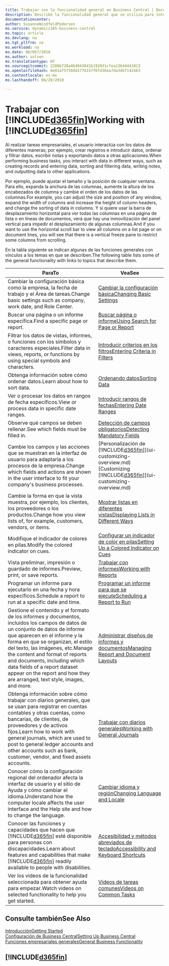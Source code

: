 ```yaml
---
title: Trabajar con la funcionalidad general en Business Central | Documentos de Microsoft
description: Describe la funcionalidad general que se utiliza para interactuar con los datos en Business Central, como introducir valores, ordenar datos y cambiar de vista.
documentationcenter: 
author: SusanneWindfeldPedersen
ms.service: dynamics365-business-central
ms.topic: article
ms.devlang: na
ms.tgt_pltfrm: na
ms.workload: na
ms.date: 06/057/2018
ms.author: solsen
ms.translationtype: HT
ms.sourcegitcommit: 2286b728a464943841b192031cfea13644441013
ms.openlocfilehash: 8e81af5f59da577d157f6fd36ea7da34bf142463
ms.contentlocale: es-mx
ms.lasthandoff: 06/28/2018

---
```

# <a name="working-with-included365finincludesd365finmdmd"></a><span data-ttu-id="c598f-103">Trabajar con [!INCLUDE[d365fin](includes/d365fin_md.md)]</span><span class="sxs-lookup"><span data-stu-id="c598f-103">Working with [!INCLUDE[d365fin](includes/d365fin_md.md)]</span></span>
<span data-ttu-id="c598f-104">Al realizar tareas empresariales, el usuario interactúa con los datos de diferentes maneras; por ejemplo, crear registros e introducir datos, ordenar y filtrar datos, escribir notas y exportando datos a otras aplicaciones.</span><span class="sxs-lookup"><span data-stu-id="c598f-104">When performing business tasks, you interact with data in different ways, such as creating records and entering data, sorting and filtering data, writing notes, and outputting data to other applications.</span></span>

<span data-ttu-id="c598f-105">Por ejemplo, puede ajustar el tamaño y la posición de cualquier ventana. Para ello, expanda la anchura de las columnas, aumente la altura de los encabezados de columna y cambie el orden de los datos de las columnas.</span><span class="sxs-lookup"><span data-stu-id="c598f-105">For example, you can adjust the size and position of any window, expand the width of columns and increase the height of column headers, and change the sorting of data in columns.</span></span> <span data-ttu-id="c598f-106">Y si quiere usar la barra de desplazamiento horizontal para ver todas las columnas en una página de lista o en líneas de documentos, verá que hay una inmovilización del panel vertical para impedir el desplazamiento de algunas columnas.</span><span class="sxs-lookup"><span data-stu-id="c598f-106">And if you want to use the horizontal scroll bar to view all columns on a list page or on document lines, you will see that there is a vertical freeze pane to restrict some columns from scrolling.</span></span>

<span data-ttu-id="c598f-107">En la tabla siguiente se indican algunas de las funciones generales con vínculos a los temas en que se describen.</span><span class="sxs-lookup"><span data-stu-id="c598f-107">The following table lists some of the general functionality with links to topics that describe them.</span></span>

| <span data-ttu-id="c598f-108">Para</span><span class="sxs-lookup"><span data-stu-id="c598f-108">To</span></span> | <span data-ttu-id="c598f-109">Vea</span><span class="sxs-lookup"><span data-stu-id="c598f-109">See</span></span> |
| --- | --- |
| <span data-ttu-id="c598f-110">Cambiar la configuración básica como la empresa, la fecha de trabajo y el Área de tareas.</span><span class="sxs-lookup"><span data-stu-id="c598f-110">Change basic settings such as company, work date, and Role Center.</span></span> |[<span data-ttu-id="c598f-111">Cambiar la configuración básica</span><span class="sxs-lookup"><span data-stu-id="c598f-111">Changing Basic Settings</span></span>](ui-change-basic-settings.md) |
| <span data-ttu-id="c598f-112">Buscar una página o un informe específica.</span><span class="sxs-lookup"><span data-stu-id="c598f-112">Find a specific page or report.</span></span> |[<span data-ttu-id="c598f-113">Buscar página o informe</span><span class="sxs-lookup"><span data-stu-id="c598f-113">Using Search for Page or Report</span></span>](ui-search.md) |
| <span data-ttu-id="c598f-114">Filtrar los datos de vistas, informes, o funciones con los símbolos y caracteres especiales.</span><span class="sxs-lookup"><span data-stu-id="c598f-114">Filter data in views, reports, or functions by using special symbols and characters.</span></span> |[<span data-ttu-id="c598f-115">Introducir criterios en los filtros</span><span class="sxs-lookup"><span data-stu-id="c598f-115">Entering Criteria in Filters</span></span>](ui-enter-criteria-filters.md) |
| <span data-ttu-id="c598f-116">Obtenga información sobre cómo ordenar datos.</span><span class="sxs-lookup"><span data-stu-id="c598f-116">Learn about how to sort data.</span></span> |[<span data-ttu-id="c598f-117">Ordenando datos</span><span class="sxs-lookup"><span data-stu-id="c598f-117">Sorting Data</span></span>](ui-sorting.md) |
| <span data-ttu-id="c598f-118">Ver o procesar los datos en rangos de fecha específicos.</span><span class="sxs-lookup"><span data-stu-id="c598f-118">View or process data in specific date ranges.</span></span> |[<span data-ttu-id="c598f-119">Introducir rangos de fechas</span><span class="sxs-lookup"><span data-stu-id="c598f-119">Entering Date Ranges</span></span>](ui-enter-date-ranges.md) |
| <span data-ttu-id="c598f-120">Observe qué campos se deben rellenar.</span><span class="sxs-lookup"><span data-stu-id="c598f-120">See which fields must be filled in.</span></span> |[<span data-ttu-id="c598f-121">Detección de campos obligatorios</span><span class="sxs-lookup"><span data-stu-id="c598f-121">Detecting Mandatory Fields</span></span>](ui-mandatory-fields.md) |
| <span data-ttu-id="c598f-122">Cambie los campos y las acciones que se muestran en la interfaz de usuario para adaptarla a los procesos de la empresa.</span><span class="sxs-lookup"><span data-stu-id="c598f-122">Change which fields and actions are shown in the user interface to fit your company's business processes.</span></span> |<span data-ttu-id="c598f-123">[Personalización de [!INCLUDE[d365fin](includes/d365fin_md.md)]](ui-customizing-overview.md)</span><span class="sxs-lookup"><span data-stu-id="c598f-123">[Customizing [!INCLUDE[d365fin](includes/d365fin_md.md)]](ui-customizing-overview.md)</span></span> |
| <span data-ttu-id="c598f-124">Cambie la forma en que la vista muestra, por ejemplo, los clientes, los proveedores o los productos.</span><span class="sxs-lookup"><span data-stu-id="c598f-124">Change how you view lists of, for example, customers, vendors, or items.</span></span> |[<span data-ttu-id="c598f-125">Mostrar listas en diferentes vistas</span><span class="sxs-lookup"><span data-stu-id="c598f-125">Displaying Lists in Different Ways</span></span>](across-display-lists-different-views.md) |
| <span data-ttu-id="c598f-126">Modifique el indicador de colores en pilas.</span><span class="sxs-lookup"><span data-stu-id="c598f-126">Modify the colored indicator on cues.</span></span> |[<span data-ttu-id="c598f-127">Configurar un indicador de color en pilas</span><span class="sxs-lookup"><span data-stu-id="c598f-127">Setting Up a Colored Indicator on Cues</span></span>](ui-how-setup-colored-indicator-cues.md) |
|<span data-ttu-id="c598f-128">Vista preliminar, impresión o guardado de informes.</span><span class="sxs-lookup"><span data-stu-id="c598f-128">Preview, print, or save reports.</span></span>|[<span data-ttu-id="c598f-129">Trabajar con informes</span><span class="sxs-lookup"><span data-stu-id="c598f-129">Working with Reports</span></span>](ui-work-report.md)|
| <span data-ttu-id="c598f-130">Programar un informe para ejecutarlo en una fecha y hora específicos.</span><span class="sxs-lookup"><span data-stu-id="c598f-130">Schedule a report to run at a specific date and time.</span></span> |[<span data-ttu-id="c598f-131">Programar un informe para que se ejecute</span><span class="sxs-lookup"><span data-stu-id="c598f-131">Scheduling a Report to Run</span></span>](ui-work-report.md#ScheduleReport) |
| <span data-ttu-id="c598f-132">Gestione el contenido y el formato de los informes y documentos, incluidos los campos de datos de un conjunto de datos de informe que aparecen en el informe y la forma en que se organizan, el estilo del texto, las imágenes, etc.</span><span class="sxs-lookup"><span data-stu-id="c598f-132">Manage the content and format of reports and documents, including which data fields of a report dataset appear on the report and how they are arranged, text style, images, and more.</span></span>|[<span data-ttu-id="c598f-133">Administrar diseños de informes y documentos</span><span class="sxs-lookup"><span data-stu-id="c598f-133">Managing Report and Document Layouts</span></span>](ui-manage-report-layouts.md) |
| <span data-ttu-id="c598f-134">Obtenga información sobre cómo trabajar con diarios generales, que se usan para registrar en cuentas contables y otras cuentas, como bancarias, de clientes, de proveedores y de activos fijos.</span><span class="sxs-lookup"><span data-stu-id="c598f-134">Learn how to work with general journals, which are used to post to general ledger accounts and other accounts such as bank, customer, vendor, and fixed assets accounts.</span></span> |[<span data-ttu-id="c598f-135">Trabajar con diarios generales</span><span class="sxs-lookup"><span data-stu-id="c598f-135">Working with General Journals</span></span>](ui-work-general-journals.md) |
|<span data-ttu-id="c598f-136">Conocer cómo la configuración regional del ordenador afecta la interfaz de usuario y el sitio de Ayuda y cómo cambiar el idioma.</span><span class="sxs-lookup"><span data-stu-id="c598f-136">Understand how the computer locale affects the user interface and the Help site and how to change the language.</span></span>|[<span data-ttu-id="c598f-137">Cambiar idioma y región</span><span class="sxs-lookup"><span data-stu-id="c598f-137">Changing Language and Locale</span></span>](about-locale-language.md)|
|<span data-ttu-id="c598f-138">Conocer las funciones y capacidades que hacen que [!INCLUDE[d365fin](includes/d365fin_md.md)] esté disponible para personas con discapacidades.</span><span class="sxs-lookup"><span data-stu-id="c598f-138">Learn about features and capabilities that make [!INCLUDE[d365fin](includes/d365fin_md.md)] readily available to people with disabilities.</span></span>|[<span data-ttu-id="c598f-139">Accesibilidad y métodos abreviados de teclado</span><span class="sxs-lookup"><span data-stu-id="c598f-139">Accessibility and Keyboard Shortcuts</span></span>](ui-accessibility.md)|
|<span data-ttu-id="c598f-140">Ver los videos de la funcionalidad seleccionada para obtener ayuda para empezar.</span><span class="sxs-lookup"><span data-stu-id="c598f-140">Watch videos on selected functionality to help you get started.</span></span>|[<span data-ttu-id="c598f-141">Vídeos de tareas comunes</span><span class="sxs-lookup"><span data-stu-id="c598f-141">Videos on Common Tasks</span></span>](across-videos.md)|  

## <a name="see-also"></a><span data-ttu-id="c598f-142">Consulte también</span><span class="sxs-lookup"><span data-stu-id="c598f-142">See Also</span></span>
[<span data-ttu-id="c598f-143">Introducción</span><span class="sxs-lookup"><span data-stu-id="c598f-143">Getting Started</span></span>](product-get-started.md)  
[<span data-ttu-id="c598f-144">Configuración de Business Central</span><span class="sxs-lookup"><span data-stu-id="c598f-144">Setting Up Business Central</span></span>](setup.md)  
[<span data-ttu-id="c598f-145">Funciones empresariales generales</span><span class="sxs-lookup"><span data-stu-id="c598f-145">General Business Functionality</span></span>](ui-across-business-areas.md)  

## [!INCLUDE[d365fin](includes/free_trial_md.md)]  
 


